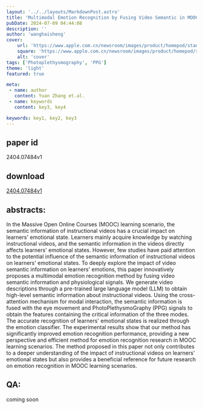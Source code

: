 ```yaml
---
layout: '../../layouts/MarkdownPost.astro'
title: 'Multimodal Emotion Recognition by Fusing Video Semantic in MOOC Learning Scenarios'
pubDate: 2024-07-09 04:44:08
description: ''
author: 'wanghaisheng'
cover:
    url: 'https://www.apple.com.cn/newsroom/images/product/homepod/standard/Apple-HomePod-hero-230118_big.jpg.large_2x.jpg'
    square: 'https://www.apple.com.cn/newsroom/images/product/homepod/standard/Apple-HomePod-hero-230118_big.jpg.large_2x.jpg'
    alt: 'cover'
tags: ['Photoplethysmography', 'PPG'] 
theme: 'light'
featured: true

meta:
 - name: author
   content: Yuan Zhang et.al.
 - name: keywords
   content: key3, key4

keywords: key1, key2, key3
---
```


## paper id
2404.07484v1
## download
[2404.07484v1](http://arxiv.org/abs/2404.07484v1)
## abstracts:
In the Massive Open Online Courses (MOOC) learning scenario, the semantic information of instructional videos has a crucial impact on learners' emotional state. Learners mainly acquire knowledge by watching instructional videos, and the semantic information in the videos directly affects learners' emotional states. However, few studies have paid attention to the potential influence of the semantic information of instructional videos on learners' emotional states. To deeply explore the impact of video semantic information on learners' emotions, this paper innovatively proposes a multimodal emotion recognition method by fusing video semantic information and physiological signals. We generate video descriptions through a pre-trained large language model (LLM) to obtain high-level semantic information about instructional videos. Using the cross-attention mechanism for modal interaction, the semantic information is fused with the eye movement and PhotoPlethysmoGraphy (PPG) signals to obtain the features containing the critical information of the three modes. The accurate recognition of learners' emotional states is realized through the emotion classifier. The experimental results show that our method has significantly improved emotion recognition performance, providing a new perspective and efficient method for emotion recognition research in MOOC learning scenarios. The method proposed in this paper not only contributes to a deeper understanding of the impact of instructional videos on learners' emotional states but also provides a beneficial reference for future research on emotion recognition in MOOC learning scenarios.
## QA:
coming soon
